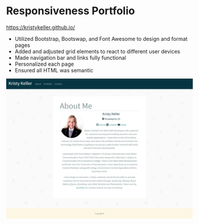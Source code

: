 # Responsiveness Portfolio
https://kristykeller.github.io/

* Utilized  Bootstrap, Bootswap, and Font Awesome to design and format pages
* Added and adjusted grid elements to react to different user devices 
* Made navigation bar and links fully functional 
* Personalized each page
* Ensured all HTML was semantic 

![portfolio](/assets/images/about-me-page.png "portfolio screenshot")

